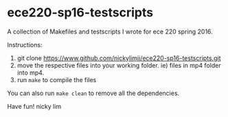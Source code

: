 # ece220-sp16-testscripts
A collection of Makefiles and testscripts I wrote for ece 220 spring 2016. 

Instructions:
1) git clone https://www.github.com/nickylimjj/ece220-sp16-testscripts.git
2) move the respective files into your working folder.
 ie) files in mp4 folder into mp4.
3) run `make` to compile the files

You can also run `make clean` to remove all the dependencies.

Have fun!
nicky lim
